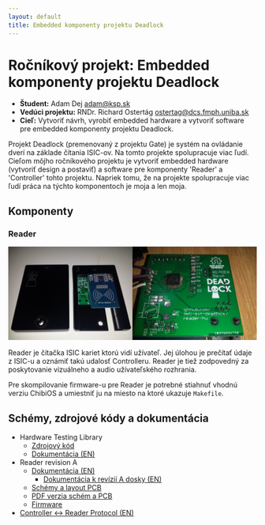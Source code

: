 ```yaml
---
layout: default
title: Embedded komponenty projektu Deadlock
---
```


# Ročníkový projekt: Embedded komponenty projektu Deadlock


  - **Študent:** Adam Dej [adam@ksp.sk](mailto:adam@ksp.sk)
  - **Vedúci projektu:** RNDr. Richard Ostertág [ostertag@dcs.fmph.uniba.sk](mailto:ostertag@dcs.fmph.uniba.sk)
  - **Cieľ:** Vytvoriť návrh, vyrobiť embedded hardware a vytvoriť software pre embedded komponenty projektu Deadlock.

Projekt Deadlock (premenovaný z projektu Gate) je systém na ovládanie dverí na základe čítania ISIC-ov. Na tomto projekte spolupracuje viac ľudí. Cieľom môjho ročníkového projektu je vytvoriť embedded hardware (vytvoriť design a postaviť) a software pre komponenty 'Reader' a 'Controller' tohto projektu. Napriek tomu, že na projekte spolupracuje viac ľudí práca na týchto komponentoch je moja a len moja.

## Komponenty

### Reader

![Reader](/projects/rp/reader.jpg)

Reader je čítačka ISIC kariet ktorú vidí užívateľ. Jej úlohou je prečítať údaje z ISIC-u a oznámiť takú udalosť Controlleru. Reader je tiež zodpovedný za poskytovanie vizuálneho a audio užívateľského rozhrania.

Pre skompilovanie firmware-u pre Reader je potrebné stiahnuť vhodnú verziu ChibiOS a umiestniť ju na miesto na ktoré ukazuje `Makefile`.

## Schémy, zdrojové kódy a dokumentácia

  - Hardware Testing Library
    - [Zdrojový kód](/projects/rp/hw-testing.zip)
    - [Dokumentácia (EN)](/projects/rp/hw-testing-doc.html)
  - Reader revision A
    - [Dokumentácia (EN)](/projects/rp/reader-doc.html)
      - [Dokumentácia k revízií A dosky (EN)](/projects/rp/reader-hw-revA-doc.html)
    - [Schémy a layout PCB](/projects/rp/reader-hw.zip)
    - [PDF verzia schém a PCB](/projects/rp/reader-hw.pdf)
    - [Firmware](/projects/rp/reader-fw.tar.gz)
  - [Controller ↔ Reader Protocol (EN)](/projects/rp/reader-controller-protocol.html)
